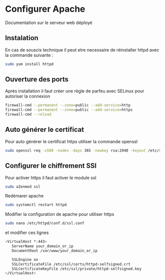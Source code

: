 # Configurer Apache
Documentation sur le serveur web déployé 

## Instalation

En cas de souscis technique il peut etre necessaire de réinstaller httpd avec la commande suivante :

```sh
sudo yum install httpd
```


## Ouverture des ports 
Après installation il faut créer une règle de parfeu avec SELinux pour autoriser la connexion 


```zsh
firewall-cmd --permanent --zone=public --add-service=http 
firewall-cmd --permanent --zone=public --add-service=https
firewall-cmd --reload
```



## Auto générer le certificat 
Pour auto générer le certificat https utiliser la commande openssl

```bash
sudo openssl req -x509 -nodes -days 365 -newkey rsa:2048 -keyout /etc/ssl/private/httpd-selfsigned.key -out /etc/ssl/certs/httpd-selfsigned.crt
```
## Configurer le chiffrement SSl 
Pour activer https il faut activer le module ssl

```bash
sudo a2enmod ssl
```
Redémarer apache

```bash
sudo systemctl restart httpd
```

Modifier la configuration de apache pour utiliser https 

```bash
sudo nano /etc/httpd/conf.d/ssl.conf 
```

et modifier ces lignes 

```bash
<VirtualHost *:443>
   ServerName your_domain_or_ip
   DocumentRoot /var/www/your_domain_or_ip

   SSLEngine on
   SSLCertificateFile /etc/ssl/certs/httpd-selfsigned.crt
   SSLCertificateKeyFile /etc/ssl/private/httpd-selfsigned.key
</VirtualHost>
```

